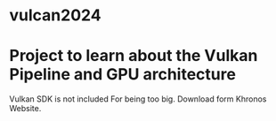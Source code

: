 # vulcan2024

<h1> Project to learn about the Vulkan Pipeline and GPU architecture </h1>
Vulkan SDK is not included For being too big. Download form Khronos Website.